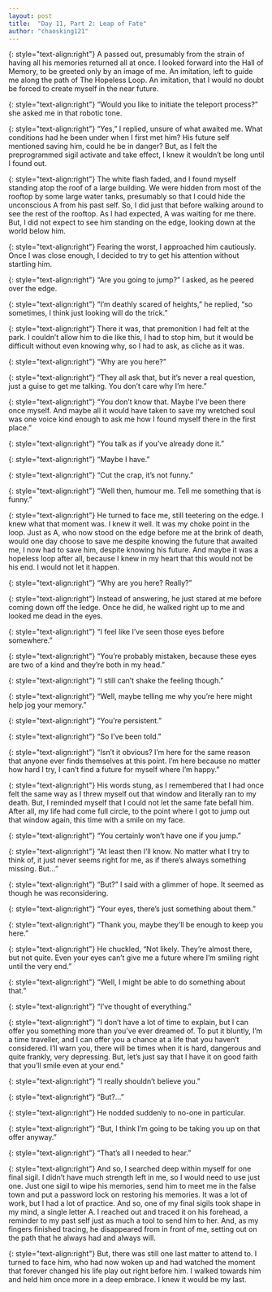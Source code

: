```yaml
---
layout: post
title:  "Day 11, Part 2: Leap of Fate"
author: "chaosking121"
---
```


{: style="text-align:right"}
A passed out, presumably from the strain of having all his memories returned all at once. I looked forward into the Hall of Memory, to be greeted only by an image of me. An imitation, left to guide me along the path of The Hopeless Loop. An imitation, that I would no doubt be forced to create myself in the near future.

{: style="text-align:right"}
“Would you like to initiate the teleport process?” she asked me in that robotic tone.

{: style="text-align:right"}
“Yes,” I replied, unsure of what awaited me. What conditions had he been under when I first met him? His future self mentioned saving him, could he be in danger? But, as I felt the preprogrammed sigil activate and take effect, I knew it wouldn’t be long until I found out.

{: style="text-align:right"}
The white flash faded, and I found myself standing atop the roof of a large building. We were hidden from most of the rooftop by some large water tanks, presumably so that I could hide the unconscious A from his past self. So, I did just that before walking around to see the rest of the rooftop. As I had expected, A was waiting for me there. But, I did not expect to see him standing on the edge, looking down at the world below him.

{: style="text-align:right"}
Fearing the worst, I approached him cautiously. Once I was close enough, I decided to try to get his attention without startling him.

{: style="text-align:right"}
“Are you going to jump?” I asked, as he peered over the edge.

{: style="text-align:right"}
“I’m deathly scared of heights,” he replied, “so sometimes, I think just looking will do the trick.”

{: style="text-align:right"}
There it was, that premonition I had felt at the park. I couldn’t allow him to die like this, I had to stop him, but it would be difficult without even knowing why, so I had to ask, as cliche as it was.

{: style="text-align:right"}
“Why are you here?”

{: style="text-align:right"}
“They all ask that, but it’s never a real question, just a guise to get me talking. You don’t care why I’m here.”

{: style="text-align:right"}
“You don’t know that. Maybe I’ve been there once myself. And maybe all it would have taken to save my wretched soul was one voice kind enough to ask me how I found myself there in the first place.”

{: style="text-align:right"}
“You talk as if you’ve already done it.”

{: style="text-align:right"}
“Maybe I have.” 

{: style="text-align:right"}
“Cut the crap, it’s not funny.”

{: style="text-align:right"}
“Well then, humour me. Tell me something that is funny.”

{: style="text-align:right"}
He turned to face me, still teetering on the edge. I knew what that moment was. I knew it well. It was my choke point in the loop. Just as A, who now stood on the edge before me at the brink of death, would one day choose to save me despite knowing the future that awaited me, I now had to save him, despite knowing his future. And maybe it was a hopeless loop after all, because I knew in my heart that this would not be his end. I would not let it happen.

{: style="text-align:right"}
“Why are you here? Really?”

{: style="text-align:right"}
Instead of answering, he just stared at me before coming down off the ledge. Once he did, he walked right up to me and looked me dead in the eyes.

{: style="text-align:right"}
“I feel like I’ve seen those eyes before somewhere.”

{: style="text-align:right"}
“You’re probably mistaken, because these eyes are two of a kind and they’re both in my head.”

{: style="text-align:right"}
“I still can’t shake the feeling though.”

{: style="text-align:right"}
“Well, maybe telling me why you’re here might help jog your memory.”

{: style="text-align:right"}
“You’re persistent.”

{: style="text-align:right"}
“So I’ve been told.”

{: style="text-align:right"}
“Isn’t it obvious? I’m here for the same reason that anyone ever finds themselves at this point. I’m here because no matter how hard I try, I can’t find a future for myself where I’m happy.”

{: style="text-align:right"}
His words stung, as I remembered that I had once felt the same way as I threw myself out that window and literally ran to my death. But, I reminded myself that I could not let the same fate befall him. After all, my life had come full circle, to the point where I got to jump out that window again, this time with a smile on my face.

{: style="text-align:right"}
“You certainly won’t have one if you jump.”

{: style="text-align:right"}
“At least then I’ll know. No matter what I try to think of, it just never seems right for me, as if there’s always something missing. But…”

{: style="text-align:right"}
“But?” I said with a glimmer of hope. It seemed as though he was reconsidering.

{: style="text-align:right"}
“Your eyes, there’s just something about them.”

{: style="text-align:right"}
“Thank you, maybe they’ll be enough to keep you here.”

{: style="text-align:right"}
He chuckled, “Not likely. They’re almost there, but not quite. Even your eyes can’t give me a future where I’m smiling right until the very end.”

{: style="text-align:right"}
“Well, I might be able to do something about that.”

{: style="text-align:right"}
“I’ve thought of everything.”

{: style="text-align:right"}
“I don’t have a lot of time to explain, but I can offer you something more than you’ve ever dreamed of. To put it bluntly, I’m a time traveller, and I can offer you a chance at a life that you haven’t considered. I’ll warn you, there will be times when it is hard, dangerous and quite frankly, very depressing. But, let’s just say that I have it on good faith that you’ll smile even at your end.”

{: style="text-align:right"}
“I really shouldn’t believe you.”

{: style="text-align:right"}
“But?…”

{: style="text-align:right"}
He nodded suddenly to no-one in particular.

{: style="text-align:right"}
“But, I think I’m going to be taking you up on that offer anyway.”

{: style="text-align:right"}
“That’s all I needed to hear.”

{: style="text-align:right"}
And so, I searched deep within myself for one final sigil. I didn’t have much strength left in me, so I would need to use just one. Just one sigil to wipe his memories, send him to meet me in the false town and put a password lock on restoring his memories. It was a lot of work, but I had a lot of practice. And so, one of my final sigils took shape in my mind, a single letter A. I reached out and traced it on his forehead, a reminder to my past self just as much a tool to send him to her. And, as my fingers finished tracing, he disappeared from in front of me, setting out on the path that he always had and always will.

{: style="text-align:right"}
But, there was still one last matter to attend to. I turned to face him, who had now woken up and had watched the moment that forever changed his life play out right before him. I walked towards him and held him once more in a deep embrace. I knew it would be my last.
